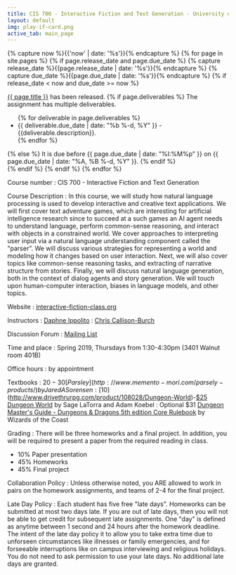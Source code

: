 ```yaml
---
title: CIS 700 - Interactive Fiction and Text Generation - University of Pennsylvania
layout: default
img: play-if-card.png
active_tab: main_page 
---
```


<!--

<div class="alert alert-danger" markdown="1">
If you're interested in joining the course, [you can sign yourself up for the waitlist](https://forms.cis.upenn.edu/waitlist/index.php).  Note that the number of spots will be limited. 
</div>

-->


<!-- Display an alert about upcoming homework assignments -->
{% capture now %}{{'now' | date: '%s'}}{% endcapture %}
{% for page in site.pages %}
{% if page.release_date and page.due_date %}
{% capture release_date %}{{page.release_date | date: '%s'}}{% endcapture %}
{% capture due_date %}{{page.due_date | date: '%s'}}{% endcapture %}
{% if release_date < now and due_date >= now %}
<div class="alert alert-info">
<a href="{{page.url}}">{{ page.title }}</a> has been released.  
{% if page.deliverables %}
The assignment has multiple deliverables.
<ul>
{% for deliverable in page.deliverables %}
<li>{{ deliverable.due_date | date: "%b %-d, %Y" }} - {{deliverable.description}}.</li>
{% endfor %}
</ul>
{% else %}
It is due before {{ page.due_date | date: "%I:%M%p" }} on {{ page.due_date | date: "%A, %B %-d, %Y" }}.
{% endif %}
</div>
{% endif %}
{% endif %}
{% endfor %}
<!-- End alert for upcoming homework assignments -->





Course number
: CIS 700 - Interactive Fiction and Text Generation 

Course Description
: In this course, we will study how natural language processing is used to develop interactive and creative text applications. We will first cover text adventure games, which are interesting for artificial intelligence research since to succeed at a such games an AI agent needs to understand language, perform common-sense reasoning, and interact with objects in a constrained world.   We cover approaches to interpreting user input via a natural language understanding component called the "parser".  We will discuss various strategies for representing a world and modeling how it changes based on user interaction. Next, we will also cover topics like common-sense reasoning tasks, and extracting of narrative structure from stories. Finally, we will discuss natural language generation, both in the context of dialog agents and story generation.  We will touch upon human-computer interaction, biases in language models, and other topics.


<!-- 
: This class will cover severl areas.
* Text Adventure Games - How they are implemented and how we can build agents that automatically solve them.
* Common-sense Reasoning - TODO
* Narrative Understanding - Extracting narrative structure (event schemas) from text
* Text Generation - Generating natural-sounding text that follows a desired style, narrative arc, or other attribute.
* Chatbots / Dialog Systems - TODO
-->

Website
: [interactive-fiction-class.org](http://interactive-fiction-class.org/)

Instructors
: [Daphne Ippolito](https://www.seas.upenn.edu/~daphnei/)
: [Chris Callison-Burch](https://www.cis.upenn.edu/~ccb/)

Discussion Forum
: [Mailing List](https://groups.google.com/d/forum/cis700-2019-iftg)

Time and place
: Spring 2019, Thursdays from 1:30-4:30pm (3401 Walnut room 401B)

Office hours
: by appointment

Textbooks
: $20-30 [Parsley](http://www.memento-mori.com/parsely-products/) by Jared A Sorensen
: [$10](http://www.drivethrurpg.com/product/108028/Dungeon-World)-[$25](https://www.burningwheel.com/dungeon-world-1/) [Dungeon World](https://dungeon-world.com/) by Sage LaTorra and Adam Koebel
: Optional $31 [Dungeon Master's Guide - Dungeons & Dragons 5th edition Core Rulebook](https://www.amazon.com/Dungeons-Dragons-Dungeon-Rulebook-Roleplaying/dp/0786965622/) by Wizards of the Coast

Grading
: There will be three homeworks and a final project. In addition, you will be required to present a paper from the required reading in class.
* 10% Paper presentation
* 45% Homeworks 
* 45% Final project

Collaboration Policy
: Unless otherwise noted, you ARE allowed to work in pairs on the homework assignments, and teams of 2-4 for the final project. 

Late Day Policy
: Each student has five free "late days".  Homeworks can be submitted at most two days late.  If you are out of late days, then you will not be able to get credit for subsequent late assignments. One "day" is defined as anytime between 1 second and 24 hours after the homework deadline. The intent of the late day policy it to allow you to take extra time due to unforseen circumstances like illnesses or family emergencies, and for forseeable interruptions like on campus interviewing and religious holidays.  You do not need to ask permission to use your late days.  No additional late days are granted. 
